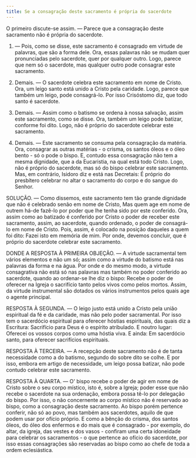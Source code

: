 ```yaml
---
title: Se a consagração deste sacramento é própria do sacerdote
---
```


O primeiro discute-se assim. — Parece que a consagração deste sacramento não é própria do sacerdote.  

1. — Pois, como se disse, este sacramento é consagrado em virtude de palavras, que são a forma dele. Ora, essas palavras não se mudam quer pronunciadas pelo sacerdote, quer por qualquer outro. Logo, parece que nem só o sacerdote, mas qualquer outro pode consagrar este sacramento.  

2. Demais. — O sacerdote celebra este sacramento em nome de Cristo. Ora, um leigo santo está unido a Cristo pela caridade. Logo, parece que também um leigo, pode consagrá-lo. Por isso Crisóstomo diz, que todo santo é sacerdote.  

3. Demais. — Assim como o batismo se ordena à nossa salvação, assim este sacramento, como se disse. Ora, também um leigo pode batizar, conforme foi dito. Logo, não é próprio do sacerdote celebrar este sacramento.  

4. Demais. — Este sacramento se consuma pela consagração da matéria. Ora, consagrar as outras matérias - o crisma, os santos óleos e o óleo bento - só o pode o bispo. E, contudo essa consagração não tem a mesma dignidade, que a da Eucaristia, na qual está todo Cristo. Logo, não é próprio do sacerdote, mas só do bispo celebrar este sacramento.  Mas, em contrário, Isidoro diz e está nas Decretais: É próprio do presbítero celebrar no altar o sacramento do corpo e do sangue do Senhor.  

SOLUÇÃO. — Como dissemos, este sacramento tem tão grande dignidade que não é celebrado senão em nome de Cristo, Mas quem age em nome de outrem há-de fazê-lo por poder que lhe tenha sido por este conferido. Ora, assim como ao batizado é conferido por Cristo o poder de receber este sacramento, assim, ao sacerdote, quando ordenado, o poder de consagrá-lo em nome de Cristo. Pois, assim, é colocado na posição daqueles a quem foi dito: Fazei isto em memória de mim. Por onde, devemos concluir, que é próprio do sacerdote celebrar este sacramento.  

DONDE A RESPOSTA À PRIMEIRA OBJEÇÃO. — A virtude sacramental tem vários elementos e não um só; assim como a virtude do batismo está nas palavras da forma e na água. Por onde e do mesmo modo, a virtude consagrativa não está só nas palavras mas também no poder conferido ao sacerdote, quando ao ordenar-se lhe diz o bispo: Recebe o poder de oferecer na Igreja o sacrifício tanto pelos vivos como pelos mortos. Assim, da virtude instrumental são dotados os vários instrumentos pelos quais age o agente principal.  

RESPOSTA À SEGUNDA. — O leigo justo está unido a Cristo pela união espiritual da fé e da caridade, mas não pelo poder sacramental. Por isso tem o sacerdócio espiritual para oferecer hóstias espirituais, das quais diz a Escritura: Sacrifício para Deus é o espírito atribulado. E noutro lugar: Oferecei os vossos corpos como uma hóstia viva. E ainda: Em sacerdócio santo, para oferecer sacrifícios espirituais. 

RESPOSTA À TERCEIRA. — A recepção deste sacramento não é de tanta necessidade como a do batismo, segundo do sobre dito se colhe. E por isso, embora em artigo de necessidade, um leigo possa batizar, não pode contudo celebrar este sacramento.  

RESPOSTA À QUARTA. — O' bispo recebe o poder de agir em nome de Cristo sobre o seu corpo místico, isto é, sobre a Igreja; poder esse que não recebe o sacerdote na sua ordenação, embora possa tê-lo por delegação do bispo. Por isso, o não concernente ao corpo místico não é reservado ao bispo, como a consagração deste sacramento. Ao bispo porém pertence conferir, não só ao povo, mas também aos sacerdotes, aquilo de que podem usar por ofício próprio. E como a bênção do crisma, dos santos óleos, do óleo dos enfermos e do mais que é consagrado - por exemplo, do altar, da igreja, das vestes e dos vasos - confiram uma certa idoneidade para celebrar os sacramentos - o que pertence ao ofício do sacerdote, por isso essas consagrações são reservadas ao bispo como ao chefe de toda a ordem eclesiástica.